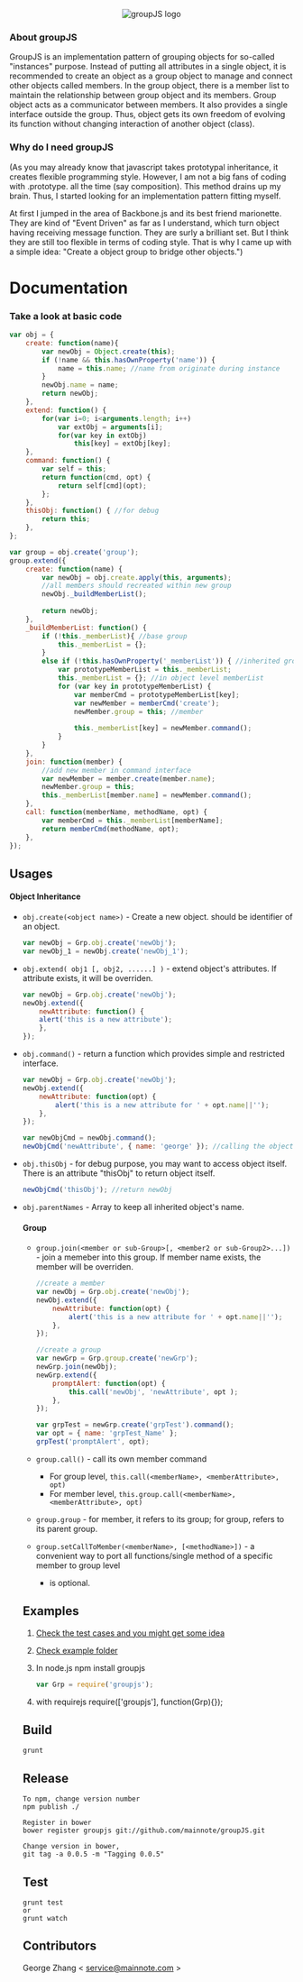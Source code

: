 <p align="center">
  <img src="https://github.com/mainnote/groupJS/blob/master/logo.png" alt="groupJS logo" />
</p>

### About groupJS

GroupJS is an implementation pattern of grouping objects for so-called "instances" purpose. Instead of putting all attributes in a single object, it is recommended to create an object as a group object to manage and connect other objects called members. In the group object, there is a member list to maintain the relationship between group object and its members. Group object acts as a communicator between members. It also provides a single interface outside the group. Thus, object gets its own freedom of evolving its function without changing interaction of another object (class). 

### Why do I need groupJS

(As you may already know that javascript takes prototypal inheritance, it creates flexible programming style. However, I am not a big fans of coding with .prototype. all the time (say composition). This method drains up my brain. Thus, I started looking for an implementation pattern fitting myself. 

At first I jumped in the area of Backbone.js and its best friend marionette. They are kind of "Event Driven" as far as I understand, which turn object having receiving message function. They are surly a brilliant set. But I think they are still too flexible in terms of coding style. That is why I came up with a simple idea: "Create a object group to bridge other objects.")

# Documentation

### Take a look at basic code
```javascript
var obj = {
    create: function(name){
        var newObj = Object.create(this);
        if (!name && this.hasOwnProperty('name')) {
            name = this.name; //name from originate during instance
        }
        newObj.name = name;
        return newObj;
    },
    extend: function() {
        for(var i=0; i<arguments.length; i++)
            var extObj = arguments[i];
            for(var key in extObj)
                this[key] = extObj[key];
    },
    command: function() {
        var self = this;
        return function(cmd, opt) {
            return self[cmd](opt);
        };
    },
    thisObj: function() { //for debug
        return this;
    },
};

var group = obj.create('group');
group.extend({
    create: function(name) {
        var newObj = obj.create.apply(this, arguments);
        //all members should recreated within new group
        newObj._buildMemberList();
        
        return newObj;
    },
    _buildMemberList: function() {
        if (!this._memberList){ //base group
            this._memberList = {};
        }
        else if (!this.hasOwnProperty('_memberList')) { //inherited group
            var prototypeMemberList = this._memberList;
            this._memberList = {}; //in object level memberList
            for (var key in prototypeMemberList) {
                var memberCmd = prototypeMemberList[key];
                var newMember = memberCmd('create');
                newMember.group = this; //member
                
                this._memberList[key] = newMember.command();
            }
        }
    },
    join: function(member) {
        //add new member in command interface
        var newMember = member.create(member.name);
        newMember.group = this;
        this._memberList[member.name] = newMember.command();
    },
    call: function(memberName, methodName, opt) {
        var memberCmd = this._memberList[memberName];
        return memberCmd(methodName, opt);
    },
});
```

## Usages
#### Object Inheritance

* `obj.create(<object name>)` - Create a new object. <object name> should be identifier of an object. 
    ```javascript
    var newObj = Grp.obj.create('newObj');
    var newObj_1 = newObj.create('newObj_1');
    ```

* `obj.extend( obj1 [, obj2, ......] )` - extend object's attributes. If attribute exists, it will be overriden.    
    ```javascript
    var newObj = Grp.obj.create('newObj');
    newObj.extend({
        newAttribute: function() {
        alert('this is a new attribute');
        },
    });
    ```

* `obj.command()` - return a function which provides simple and restricted interface.

    ```javascript
    var newObj = Grp.obj.create('newObj');
    newObj.extend({
        newAttribute: function(opt) {
            alert('this is a new attribute for ' + opt.name||'');
        },
    });
    
    var newObjCmd = newObj.command();
    newObjCmd('newAttribute', { name: 'george' }); //calling the object
    ```
    
* `obj.thisObj` - for debug purpose, you may want to access object itself. There is an attribute "thisObj" to return object itself.

    ```javascript
    newObjCmd('thisObj'); //return newObj
    ```

* `obj.parentNames` - Array to keep all inherited object's name.
    
#### Group
* `group.join(<member or sub-Group>[, <member2 or sub-Group2>...])` - join a memeber into this group. If member name exists, the member will be overriden.

    ```javascript
    //create a member
    var newObj = Grp.obj.create('newObj');
    newObj.extend({
        newAttribute: function(opt) {
            alert('this is a new attribute for ' + opt.name||'');
        },
    });
    
    //create a group
    var newGrp = Grp.group.create('newGrp');
    newGrp.join(newObj);
    newGrp.extend({
        promptAlert: function(opt) {
            this.call('newObj', 'newAttribute', opt );
        },
    });
    
    var grpTest = newGrp.create('grpTest').command();
    var opt = { name: 'grpTest_Name' };
    grpTest('promptAlert', opt);
    ```
* `group.call()`  - call its own member command

    * For group level, `this.call(<memberName>, <memberAttribute>, opt)` 
    * For member level, `this.group.call(<memberName>, <memberAttribute>, opt)`

* `group.group` - for member, it refers to its group; for group, refers to its parent group.  

* `group.setCallToMember(<memberName>, [<methodName>])`  - a convenient way to port all functions/single method of a specific member to group level

    * <methodName> is optional.


## Examples
1. [Check the test cases and you might get some idea](test/specs/global/globalSpec.js)
2. [Check example folder](examples/)
3. In node.js
    npm install groupjs

    ```javascript
    var Grp = require('groupjs'); 
    ```
4. with requirejs
    require(['groupjs'], function(Grp){});

## Build
    
    grunt
    
## Release

    To npm, change version number
    npm publish ./

    Register in bower
    bower register groupjs git://github.com/mainnote/groupJS.git

    Change version in bower, 
    git tag -a 0.0.5 -m "Tagging 0.0.5"


## Test

    grunt test
    or
    grunt watch

## Contributors

George Zhang < service@mainnote.com >
